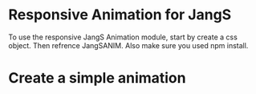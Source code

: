 # Responsive Animation for JangS

To use the responsive JangS Animation module, start by
create a css object. Then refrence JangSANIM. Also make sure you used npm install.

# Create a simple animation
